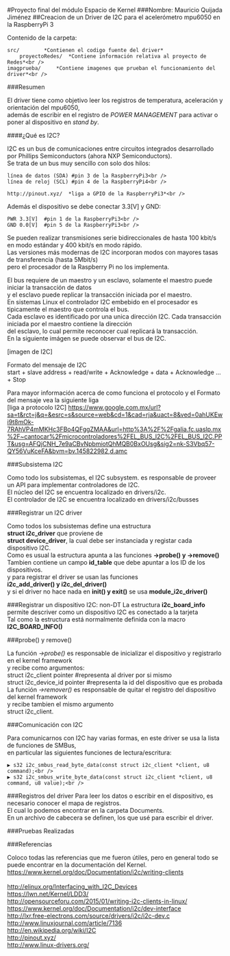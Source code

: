 #Proyecto final del módulo Espacio de Kernel
###Nombre: Mauricio Quijada Jiménez
##Creacion de un Driver de I2C para el acelerómetro mpu6050 en la RaspberryPi 3

Contenido de la carpeta:<br />

	src/ 		*Contienen el codigo fuente del driver*
        proyectoRedes/ 	*Contiene información relativa al proyecto de Redes*<br />
	imagprueba/ 	*Contiene imagenes que prueban el funcionamiento del driver*<br />

###Resumen

El driver tiene como objetivo leer los registros de temperatura, aceleración y orientación del mpu6050, <br />
además de escribir en el registro de *POWER MANAGEMENT* para activar o poner al dispositivo en *stand by*.<br />

####¿Qué es I2C?

I2C es un bus de comunicaciones entre circuitos integrados desarrollado por Phillips Semiconductors (ahora NXP Semiconductors). <br />
Se trata de un bus muy sencillo con solo dos hilos:<br />

    línea de datos (SDA) #pin 3 de la RaspberryPi3<br />
    línea de reloj (SCL) #pin 4 de la RaspberryPi4<br />

    http://pinout.xyz/  *liga a GPIO de la RaspberryPi3*<br />

   Además el dispositivo se debe conectar 3.3[V] y GND:<br />

    PWR 3.3[V]	#pin 1 de la RaspberryPi3<br />
    GND 0.0[V]	#pin 5 de la RaspberryPi3<br />

Se pueden realizar transmisiones serie bidireccionales de hasta 100 kbit/s en modo estándar y 400 kbit/s en modo rápido.<br />
Las versiones más modernas de I2C incorporan modos con mayores tasas de transferencia (hasta 5Mbit/s)<br />
pero el procesador de la Raspberry Pi no los implementa.<br />

El bus requiere de un maestro y un esclavo, solamente el maestro puede iniciar la transacción de datos <br />
y el esclavo puede replicar la transacción  iniciada por el maestro.<br />
En sistemas Linux el controlador I2C embebido en el procesador es tipicamente el maestro que controla el bus.<br />
Cada esclavo es identificado por una unica dirección I2C. Cada transacción iniciada por el maestro contiene la dirección<br />
del esclavo, lo cual permite reconocer cual replicará la transacción.<br />
En la siguiente imágen se puede observar el bus de I2C.<br />

[imagen de I2C]<br />

Formato del mensaje de I2C<br />
start + slave address + read/write + Acknowledge + data + Acknowledge ... + Stop<br />


Para mayor información acerca de como funciona el protocolo y el Formato del mensaje vea la siguiente liga<br />
[liga a protocolo I2C]
https://www.google.com.mx/url?sa=t&rct=j&q=&esrc=s&source=web&cd=1&cad=rja&uact=8&ved=0ahUKEwi9t8mOk-7RAhVP4mMKHc3FBo4QFggZMAA&url=http%3A%2F%2Fgalia.fc.uaslp.mx%2F~cantocar%2Fmicrocontroladores%2FEL_BUS_I2C%2FEL_BUS_I2C.PPT&usg=AFQjCNH_7e9aCBvNpbmiotQhMQB0BxOUsg&sig2=nk-S3Vbq57-QY56VuKceFA&bvm=bv.145822982,d.amc<br />


###Subsistema I2C

Como todo los subsistemas, el I2C subsystem. es responsable de proveer un API para implementar controladores de I2C.<br />
El núcleo del I2C se encuentra localizado en drivers/i2c.<br />
El controlador de I2C se encuentra localizado en drivers/i2c/busses<br />

###Registrar un I2C driver

Como todos los subsistemas define una estructura<br />
**struct i2c_driver** que proviene de<br />
**struct device_driver**, la cual debe ser instanciada y registar cada dispositivo I2C. <br />
Como es usual la estructura apunta a  las funciones **->probe() y ->remove()**<br />
Tambien contiene un campo **id_table** que debe apuntar  a los ID de los dispositivos.<br />
y para registrar el driver se usan las funciones<br />
**i2c_add_driver() y i2c_del_driver()**<br />
y si el driver no hace nada en **init() y exit()** se usa **module_i2c_driver()**<br />


###Registrar un dispositivo I2C: non-DT
La estructura **i2c_board_info** permite descriver como un dispositivo I2C es conectado a la tarjeta<br />
Tal como la estructura está normalmente definida con la macro<br />
**I2C_BOARD_INFO()**<br />

###probe() y remove()

La función *->probe()* es responsable de inicializar el dispositivo y registrarlo en el kernel framework<br />
y recibe como argumentos:<br />
		struct i2c_client pointer    #representa al driver por si mismo<br />
		struct i2c_device_id pointer #representa la id del dispositivo que es probada<br />
La función *->remover()* es responsable de quitar el registro del dispositivo del kernel framework<br />
y recibe tambien el mismo argumento<br />
		struct i2c_client.<br />
		
###Comunicación con I2C

Para comunicarnos con I2C hay varias formas, en este driver se usa la lista de funciones de SMBus,<br />
en particular las siguientes funciones de lectura/escritura:<br />

	▶ s32 i2c_smbus_read_byte_data(const struct i2c_client *client, u8 command);<br />
	▶ s32 i2c_smbus_write_byte_data(const struct i2c_client *client, u8 command, u8 value);<br />
	
###Registros del driver
Para leer los datos o escribir en el dispositivo, es necesario conocer el mapa de registros.<br />
El cual lo podemos encontrar en la carpeta Documents.<br />
En un archivo de cabecera se definen, los que usé para escribir el driver.<br />

###Pruebas Realizadas

###Referencias

Coloco todas las referencias que me fueron útiles, pero en general todo se puede encontrar en la documentación del Kernel.<br />
https://www.kernel.org/doc/Documentation/i2c/writing-clients<br />
<br />
http://elinux.org/Interfacing_with_I2C_Devices<br />
https://lwn.net/Kernel/LDD3/<br />
http://opensourceforu.com/2015/01/writing-i2c-clients-in-linux/<br />
https://www.kernel.org/doc/Documentation/i2c/dev-interface<br />
http://lxr.free-electrons.com/source/drivers/i2c/i2c-dev.c<br />
http://www.linuxjournal.com/article/7136<br />
http://en.wikipedia.org/wiki/I2C<br />
http://pinout.xyz/<br />
http://www.linux-drivers.org/<br />

